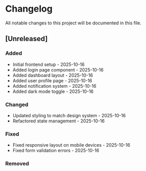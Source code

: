 # Changelog

All notable changes to this project will be documented in this file.

## [Unreleased]

### Added
- Initial frontend setup - 2025-10-16
- Added login page component - 2025-10-16
- Added dashboard layout - 2025-10-16
- Added user profile page - 2025-10-16
- Added notification system - 2025-10-16
- Added dark mode toggle - 2025-10-16

### Changed
- Updated styling to match design system - 2025-10-16
- Refactored state management - 2025-10-16

### Fixed
- Fixed responsive layout on mobile devices - 2025-10-16
- Fixed form validation errors - 2025-10-16

### Removed

